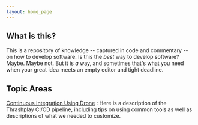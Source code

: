 ```yaml
---
layout: home_page
---
```

## What is this?
This is a repository of knowledge -- captured in code and commentary -- on how
to develop software. Is this the *best* way to develop software? Maybe. Maybe not.
But it is *a* way, and sometimes that's what you need when your great idea meets
an empty editor and tight deadline.

## Topic Areas

[Continuous Integration Using Drone](./ci)
: Here is a description of the Thrashplay CI/CD pipeline, including tips on using
  common tools as well as descriptions of what we needed to customize.

